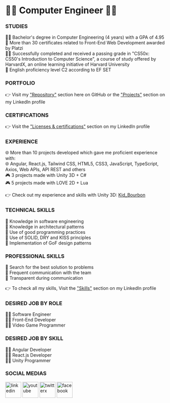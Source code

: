 # 👨‍💻  Computer Engineer  👨‍💻

### STUDIES
👨‍🎓 Bachelor's degree in Computer Engineering (4 years) with a GPA of 4.95<br/>
📜 More than 30 certificates related to Front-End Web Development awarded by Platzi<br/>
👨‍💻 Successfully completed and received a passing grade in "CS50x: CS50's Introduction to Computer Science", a course of study offered by HarvardX, an online learning initiative of Harvard University<br/>
🗽 English proficiency level C2 according to EF SET<br/>

### PORTFOLIO
👉 Visit my ["Repository"](https://github.com/KidBourbon?tab=repositories) section here on GitHub or the ["Projects"](https://www.linkedin.com/in/leonardo-collazo-klenina/details/projects/) section on my LinkedIn profile

### CERTIFICATIONS
👉 Visit the ["Licenses & certifications"](https://www.linkedin.com/in/leonardo-collazo-klenina/details/certifications/) section on my LinkedIn profile

### EXPERIENCE
🌐 More than 10 projects developed which gave me proficient experience with:<br/>
🌐 Angular, React.js, Tailwind CSS, HTML5, CSS3, JavaScript, TypeScript, Axios, Web APIs, API REST and others<br/>
🎮 3 projects made with Unity 3D + C#<br/>
🎮 5 projects made with LOVE 2D + Lua<br/>

👉 Check out my experience and skills with Unity 3D: [Kid_Bourbon](https://learn.unity.com/u/kidbourbon)

### TECHNICAL SKILLS
🏅 Knowledge in software engineering<br/>
🏅 Knowledge in architectural patterns<br/>
🏅 Use of good programming practices<br/>
🏅 Use of SOLID, DRY and KISS principles<br/>
🏅 Implementation of GoF design patterns<br/>

### PROFESSIONAL SKILLS
🏅 Search for the best solution to problems<br/>
🏅 Frequent communication with the team<br/>
🏅 Transparent during communication<br/>

👉 To check all my skills, Visit the ["Skills"](https://www.linkedin.com/in/leonardo-collazo-klenina/details/skills/) section on my LinkedIn profile

### DESIRED JOB BY ROLE
👨‍💻 Software Engineer<br/>
👨‍💻 Front-End Developer<br/>
👨‍💻 Video Game Programmer<br/>

### DESIRED JOB BY SKILL
👨‍💻 Angular Developer<br/>
👨‍💻 React.js Developer<br/>
👨‍💻 Unity Programmer<br/>

### SOCIAL MEDIAS
<a href="https://www.linkedin.com/in/leonardo-collazo-klenina" target="_blank"> <img src="https://img.icons8.com/fluency/48/linkedin.png" alt="linkedin" width="50" height="50"/></a>
<a href="https://www.youtube.com/channel/UCUVv_L27fI0xbvdScYOGm2A" target="_blank"> <img src="https://img.icons8.com/3d-fluency/94/youtube-play.png" alt="youtube" width="50" height="50"/></a>
<a href="https://twitter.com/KidBourbon6" target="_blank"> <img width="50" height="50" src="https://img.icons8.com/color/48/twitterx.png" alt="twitterx"/></a>
<a href="https://www.facebook.com/leonardo.collazo.klenina" target="_blank"> <img src="https://img.icons8.com/fluency/48/facebook-new.png" alt="facebook" width="50" height="50"/></a>
